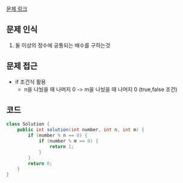 [문제 링크](https://school.programmers.co.kr/learn/courses/30/lessons/181936)

## 문제 인식

1. 둘 이상의 정수에 공통되는 배수를 구하는것

## 문제 접근

- if 조건식 활용
    - n을 나눴을 때 나머지 0 -> m을 나눴을 때 나머지 0 (true,false 조건)

## 코드

```java
class Solution {
    public int solution(int number, int n, int m) {
        if (number % n == 0) {
            if (number % m == 0) {
                return 1;
            }
        }
        return 0;
    }
}
```
